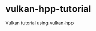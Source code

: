 # vulkan-hpp-tutorial
Vulkan tutorial using [vulkan-hpp](https://github.com/KhronosGroup/Vulkan-Hpp)
